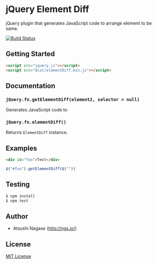 # jQuery Element Diff

jQuery plugin that generates JavaScript code to arrange element to be same.

[![Build Status](https://travis-ci.org/ngs/jquery-elementDiff.png?branch=master)](https://travis-ci.org/ngs/jquery-elementDiff)

## Getting Started
```html
<script src="jquery.js"></script>
<script src="dist/elementDiff.min.js"></script>
```

## Documentation
### `jQuery.fn.getElementDiff(element2, selector = null)`

Generates JavaScript code to

### `jQuery.fn.elementDiff()`

Returns `ElementDiff` instance.

## Examples
```html
<div id="foo">Test</div>
```

```javascript
$("#foo").getElementDiff($(""))
```

## Testing
```bash
$ npm install
$ npm test
```

## Author

* Atsushi Nagase (http://ngs.io/)

## License
[MIT License](http://en.wikipedia.org/wiki/MIT_License)
